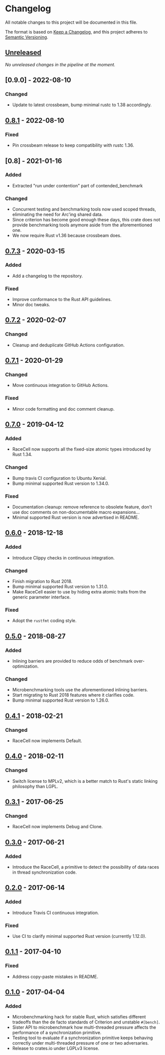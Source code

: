 # Changelog

All notable changes to this project will be documented in this file.

The format is based on [Keep a Changelog](https://keepachangelog.com/en/1.0.0/),
and this project adheres to [Semantic Versioning](https://semver.org/spec/v2.0.0.html).


## [Unreleased]

_No unreleased changes in the pipeline at the moment._


## [0.9.0] - 2022-08-10

### Changed

- Update to latest crossbeam, bump minimal rustc to 1.38 accordingly.


## [0.8.1] - 2022-08-10

### Fixed

- Pin crossbeam release to keep compatibility with rustc 1.36.


## [0.8] - 2021-01-16

### Added

- Extracted "run under contention" part of contended_benchmark

### Changed

- Concurrent testing and benchmarking tools now used scoped threads, eliminating
  the need for Arc'ing shared data.
- Since criterion has become good enough these days, this crate does not provide
  benchmarking tools anymore aside from the aforementioned one.
- We now require Rust v1.36 because crossbeam does.


## [0.7.3] - 2020-03-15

### Added

- Add a changelog to the repository.

### Fixed

- Improve conformance to the Rust API guidelines.
- Minor doc tweaks.


## [0.7.2] - 2020-02-07

### Changed

- Cleanup and deduplicate GitHub Actions configuration.


## [0.7.1] - 2020-01-29

### Changed

- Move continuous integration to GitHub Actions.

### Fixed

- Minor code formatting and doc comment cleanup.


## [0.7.0] - 2019-04-12

### Added

- RaceCell now supports all the fixed-size atomic types introduced by Rust 1.34.

### Changed

- Bump travis CI configuration to Ubuntu Xenial.
- Bump minimal supported Rust version to 1.34.0.

### Fixed

- Documentation cleanup: remove reference to obsolete feature, don't use doc
  comments on non-documentable macro expansions...
- Minimal supported Rust version is now advertised in README.


## [0.6.0] - 2018-12-18

### Added

- Introduce Clippy checks in continuous integration.

### Changed

- Finish migration to Rust 2018.
- Bump minimal supported Rust version to 1.31.0.
- Make RaceCell easier to use by hiding extra atomic traits from the generic
  parameter interface.

### Fixed

- Adopt the `rustfmt` coding style.


## [0.5.0] - 2018-08-27

### Added

- Inlining barriers are provided to reduce odds of benchmark over-optimization.

### Changed

- Microbenchmarking tools use the aforementioned inlining barriers.
- Start migrating to Rust 2018 features where it clarifies code.
- Bump minimal supported Rust version to 1.26.0.


## [0.4.1] - 2018-02-21

### Changed

- RaceCell now implements Default.


## [0.4.0] - 2018-02-11

### Changed

- Switch license to MPLv2, which is a better match to Rust's static linking
  philosophy than LGPL.


## [0.3.1] - 2017-06-25

### Changed

- RaceCell now implements Debug and Clone.


## [0.3.0] - 2017-06-21

### Added

- Introduce the RaceCell, a primitive to detect the possibility of data races in
  thread synchronization code.


## [0.2.0] - 2017-06-14

### Added

- Introduce Travis CI continuous integration.

### Fixed

- Use CI to clarify minimal supported Rust version (currently 1.12.0).


## [0.1.1] - 2017-04-10

### Fixed

- Address copy-paste mistakes in README.


## [0.1.0] - 2017-04-04

### Added

- Microbenchmarking hack for stable Rust, which satisfies different tradeoffs
  than the de facto standards of Criterion and unstable `#[bench]`.
- Sister API to microbenchmark how multi-threaded pressure affects the
  performance of a synchronization primitive.
- Testing tool to evaluate if a synchronization primitive keeps behaving
  correctly under multi-threaded pressure of one or two adversaries.
- Release to crates.io under LGPLv3 license.



[Unreleased]: https://github.com/HadrienG2/testbench/compare/v0.9.0...HEAD
[0.8.1]: https://github.com/HadrienG2/testbench/compare/v0.8.1...v0.9.0
[0.8.1]: https://github.com/HadrienG2/testbench/compare/v0.8.0...v0.8.1
[0.8.0]: https://github.com/HadrienG2/testbench/compare/v0.7.3...v0.8.0
[0.7.3]: https://github.com/HadrienG2/testbench/compare/v0.7.2...v0.7.3
[0.7.2]: https://github.com/HadrienG2/testbench/compare/v0.7.1...v0.7.2
[0.7.1]: https://github.com/HadrienG2/testbench/compare/v0.7.0...v0.7.1
[0.7.0]: https://github.com/HadrienG2/testbench/compare/v0.6.0...v0.7.0
[0.6.0]: https://github.com/HadrienG2/testbench/compare/v0.5.0...v0.6.0
[0.5.0]: https://github.com/HadrienG2/testbench/compare/v0.4.1...v0.5.0
[0.4.1]: https://github.com/HadrienG2/testbench/compare/v0.4.0...v0.4.1
[0.4.0]: https://github.com/HadrienG2/testbench/compare/v0.3.1...v0.4.0
[0.3.1]: https://github.com/HadrienG2/testbench/compare/v0.3.0...v0.3.1
[0.3.0]: https://github.com/HadrienG2/testbench/compare/v0.2.0...v0.3.0
[0.2.0]: https://github.com/HadrienG2/testbench/compare/v0.1.1...v0.2.0
[0.1.1]: https://github.com/HadrienG2/testbench/compare/v0.1.0...v0.1.1
[0.1.0]: https://github.com/HadrienG2/testbench/releases/tag/v0.1.0